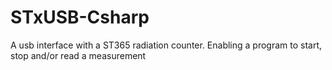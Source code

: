 # STxUSB-Csharp
A usb interface with a ST365 radiation counter. Enabling a program to start, stop and/or read a measurement
